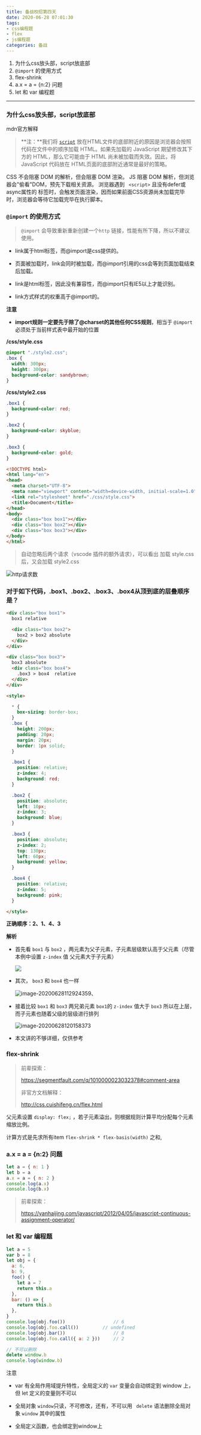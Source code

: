 ```yaml
---
title: 备战校招第四天
date: 2020-06-28 07:01:30
tags:
- css编程题
- flex
- js编程题
categories: 备战
---
```



1. 为什么css放头部，script放底部
2.  `@import` 的使用方式
3. flex-shrink
4. a.x = a = {n:2} 问题
5. let 和 var 编程题



***

<!-- more -->

### 为什么css放头部，script放底部

mdn官方解释

> **注：**我们将 [`script`](https://developer.mozilla.org/zh-CN/docs/Web/HTML/Element/script) 放在HTML文件的底部附近的原因是浏览器会按照代码在文件中的顺序加载 HTML。如果先加载的 JavaScript 期望修改其下方的 HTML，那么它可能由于 HTML 尚未被加载而失效。因此，将 JavaScript 代码放在 HTML页面的底部附近通常是最好的策略。

CSS 不会阻塞 DOM 的解析，但会阻塞 DOM 渲染。
JS 阻塞 DOM 解析，但浏览器会"偷看"DOM，预先下载相关资源。
浏览器遇到 ` <script>` 且没有defer或async属性的 标签时，会触发页面渲染，因而如果前面CSS资源尚未加载完毕时，浏览器会等待它加载完毕在执行脚本。



###  `@import` 的使用方式

>  `@import` 会导致重新重新创建一个`http` 链接，性能有所下降，所以不建议使用。

- link属于html标签，而@import是css提供的。

- 页面被加载时，link会同时被加载，而@import引用的css会等到页面加载结束后加载。

- link是html标签，因此没有兼容性，而@import只有IE5以上才能识别。

- link方式样式的权重高于@import的。

**注意**

- **import规则一定要先于除了@charset的其他任何CSS规则**，相当于 `@import` 必须处于当前样式表中最开始的位置

**/css/style.css**

```css
@import "./style2.css";
.box {
  width: 300px;
  height: 300px;
  background-color: sandybrown;
}
```

**/css/style2.css**

```css
.box1 {
  background-color: red;
}

.box2 {
  background-color: skyblue;
}

.box3 {
  background-color: gold;
}
```

```html
<!DOCTYPE html>
<html lang="en">
<head>
  <meta charset="UTF-8">
  <meta name="viewport" content="width=device-width, initial-scale=1.0">
  <link rel="stylesheet" href="./css/style.css">
  <title>Document</title>
</head>
<body>
  <div class="box box1"></div>
  <div class="box box2"></div>
  <div class="box box3"></div>
</body>
</html>
```

> 自动忽略后两个请求（vscode 插件的额外请求），可以看出 加载 style.css 后，又会加载 style2.css

![http请求数](https://raw.githubusercontent.com/popring/assets-repo/master/img/20200628073105.png)

### 对于如下代码，.box1、.box2、.box3、.box4从顶到底的层叠顺序是？

```html
<div class="box box1">
  box1 relative

  <div class="box box2">
    box2 > box2 absolute
  </div>
</div>

<div class="box box3">
  box3 absolute
  <div class="box box4">
    .box3 > box4  relative
  </div>
</div>

<style>

  * {
    box-sizing: border-box;
  }
  .box {
    height: 200px;
    padding: 20px;
    margin: 20px;
    border: 1px solid;
  }

  .box1 {
    position: relative;
    z-index: 4; 
    background: red;
  }

  .box2 {
    position: absolute;
    left: 10px;
    z-index: 3; 
    background: blue;
  }

  .box3 {
    position: absolute;
    z-index: 2; 
    top: 130px;
    left: 60px;
    background: yellow;
  }

  .box4 {
    position: relative;
    z-index: 5; 
    background: pink;
  }

</style>
```



**正确顺序：2、1、4、3**



**解析**

- 首先看 `box1` 与 `box2` ，两元素为父子元素，子元素层级默认高于父元素（尽管本例中设置 `z-index` 值 父元素大于子元素）

  ![](https://raw.githubusercontent.com/popring/assets-repo/master/img/20200628112808.png)

- 其次， `box3` 和 `box4` 也一样

  ![image-20200628112924359](https://raw.githubusercontent.com/popring/assets-repo/master/img/20200628112924.png)、
  
- 接着比较 `box1` 和 `box3` 两兄弟元素 `box1`的 `z-index` 值大于 `box3` 所以在上层，而子元素也随着父级的层级进行排列

  ![image-20200628120158373](https://raw.githubusercontent.com/popring/assets-repo/master/img/20200628120158.png)

- 本文讲的不够详细，仅供参考



### flex-shrink

>前辈探索：
>
>https://segmentfault.com/q/1010000023032378#comment-area
>
>非官方文档解释：
>
>http://css.cuishifeng.cn/flex.html

父元素设置 `display: flex;` ，若子元素溢出，则根据规则计算平均分配每个元素缩放比例。

计算方式是先求所有item `flex-shrink * flex-basis(width)` 之和,



### a.x = a = {n:2} 问题

```js
let a = { n: 1 }
let b = a
a.x = a = { n: 2 }
console.log(a.x)
console.log(b.x)
```

>  前辈探索：
>
> https://yanhaijing.com/javascript/2012/04/05/javascript-continuous-assignment-operator/



### let 和 var 编程题

```js
let a = 5
var b = 8
let obj = {
  a: 6,
  b: 9,
  foo() {
    let a = 7
    return this.a
  },
  bar: () => {
    return this.b
  },
}
console.log(obj.foo()) 					// 6
console.log(obj.foo.call())			// undefined
console.log(obj.bar())					// 8
console.log(obj.foo.call({ a: 2 }))		// 2

// 不可以删除
delete window.b
console.log(window.b)
```

注意

- var 有全局作用域提升特性，全局定义的 `var` 变量会自动绑定到 window 上，但 let 定义的变量则不可以

- 全局对象 `window`只读，不可修改，还有，不可以用 ` delete` 语法删除全局对象 `window` 其中的属性
- 全局定义函数，也会绑定到window上

